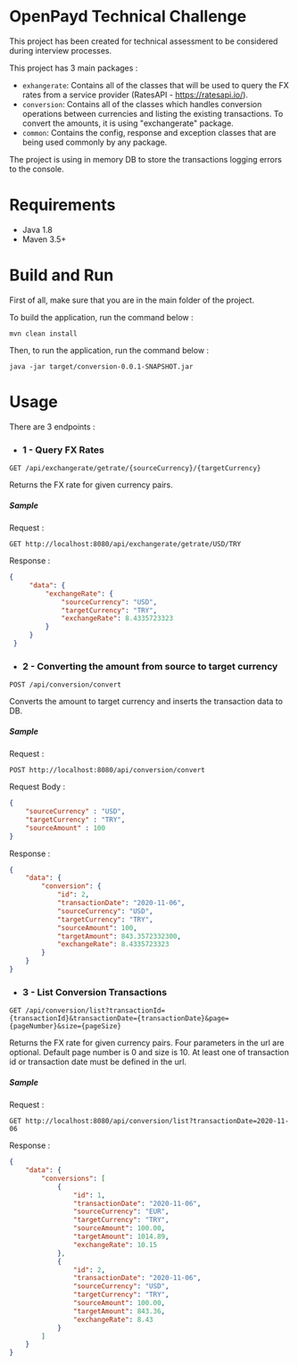 # OpenPayd Technical Challenge

This project has been created for technical assessment to be considered during interview processes.

This project has 3 main packages : 

- `exhangerate`: Contains all of the classes that will be used to query the FX rates from a service provider (RatesAPI - https://ratesapi.io/).
- `conversion`: Contains all of the classes which handles conversion operations between currencies and listing the existing transactions. To convert the amounts, it is using "exchangerate" package. 
- `common`: Contains the config, response and exception classes that are being used commonly by any package. 

The project is using in memory DB to store the transactions logging errors to the console.

# Requirements

- Java 1.8
- Maven 3.5+

# Build and Run

First of all, make sure that you are in the main folder of the project.

To build the application, run the command below : 

```
mvn clean install
```

Then, to run the application, run the command below : 

```
java -jar target/conversion-0.0.1-SNAPSHOT.jar
```

# Usage

There are 3 endpoints : 

- ### 1 - Query FX Rates

`GET /api/exchangerate/getrate/{sourceCurrency}/{targetCurrency}`

Returns the FX rate for given currency pairs.

##### Sample

Request : 

`GET http://localhost:8080/api/exchangerate/getrate/USD/TRY`

Response : 

```json
{
     "data": {
         "exchangeRate": {
             "sourceCurrency": "USD",
             "targetCurrency": "TRY",
             "exchangeRate": 8.4335723323
         }
     }
 }
 ```

- ### 2 - Converting the amount from source to target currency

`POST /api/conversion/convert`

Converts the amount to target currency and inserts the transaction data to DB.

##### Sample

Request : 

`POST http://localhost:8080/api/conversion/convert`

Request Body : 

```json
{
	"sourceCurrency" : "USD",
	"targetCurrency" : "TRY",
	"sourceAmount" : 100
}
 ```

Response : 

```json
{
    "data": {
        "conversion": {
            "id": 2,
            "transactionDate": "2020-11-06",
            "sourceCurrency": "USD",
            "targetCurrency": "TRY",
            "sourceAmount": 100,
            "targetAmount": 843.3572332300,
            "exchangeRate": 8.4335723323
        }
    }
}
 ```

- ### 3 - List Conversion Transactions

`GET /api/conversion/list?transactionId={transactionId}&transactionDate={transactionDate}&page={pageNumber}&size={pageSize}`

Returns the FX rate for given currency pairs.
Four parameters in the url are optional. Default page number is 0 and size is 10.
At least one of transaction id or transaction date must be defined in the url.

##### Sample

Request : 

`GET http://localhost:8080/api/conversion/list?transactionDate=2020-11-06`

Response : 

```json
{
    "data": {
        "conversions": [
            {
                "id": 1,
                "transactionDate": "2020-11-06",
                "sourceCurrency": "EUR",
                "targetCurrency": "TRY",
                "sourceAmount": 100.00,
                "targetAmount": 1014.89,
                "exchangeRate": 10.15
            },
            {
                "id": 2,
                "transactionDate": "2020-11-06",
                "sourceCurrency": "USD",
                "targetCurrency": "TRY",
                "sourceAmount": 100.00,
                "targetAmount": 843.36,
                "exchangeRate": 8.43
            }
        ]
    }
}
 ```



